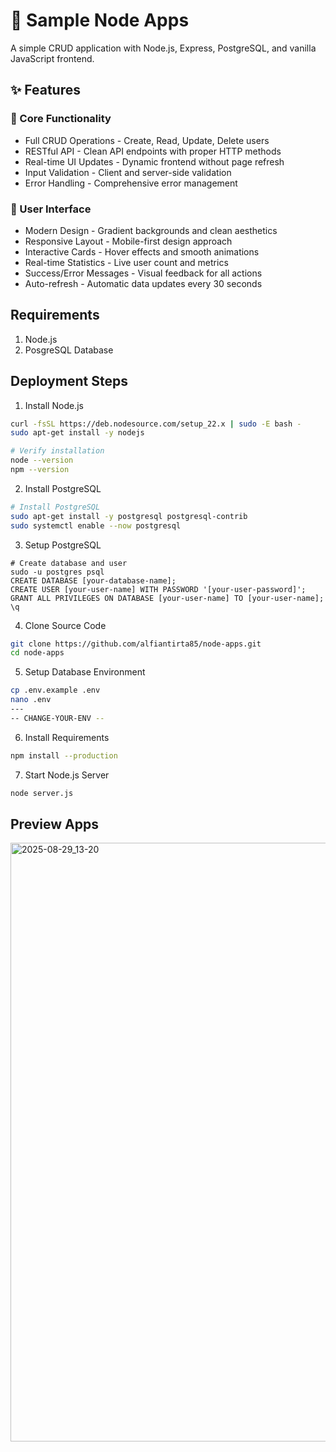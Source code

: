 # 🚀 Sample Node Apps

A simple CRUD application with Node.js, Express, PostgreSQL, and vanilla JavaScript frontend.

## ✨ Features

### 🎯 Core Functionality

- Full CRUD Operations - Create, Read, Update, Delete users
- RESTful API - Clean API endpoints with proper HTTP methods
- Real-time UI Updates - Dynamic frontend without page refresh
- Input Validation - Client and server-side validation
- Error Handling - Comprehensive error management

### 🎨 User Interface

- Modern Design - Gradient backgrounds and clean aesthetics
- Responsive Layout - Mobile-first design approach
- Interactive Cards - Hover effects and smooth animations
- Real-time Statistics - Live user count and metrics
- Success/Error Messages - Visual feedback for all actions
- Auto-refresh - Automatic data updates every 30 seconds

## Requirements

1. Node.js
2. PosgreSQL Database

## Deployment Steps

1. Install Node.js

```bash
curl -fsSL https://deb.nodesource.com/setup_22.x | sudo -E bash -
sudo apt-get install -y nodejs

# Verify installation
node --version
npm --version
```

2. Install PostgreSQL

```bash
# Install PostgreSQL
sudo apt-get install -y postgresql postgresql-contrib
sudo systemctl enable --now postgresql
```

3. Setup PostgreSQL

```
# Create database and user
sudo -u postgres psql
CREATE DATABASE [your-database-name];
CREATE USER [your-user-name] WITH PASSWORD '[your-user-password]';
GRANT ALL PRIVILEGES ON DATABASE [your-user-name] TO [your-user-name];
\q
```

4. Clone Source Code

```bash
git clone https://github.com/alfiantirta85/node-apps.git
cd node-apps
```

5. Setup Database Environment

```bash
cp .env.example .env
nano .env
---
-- CHANGE-YOUR-ENV --
```

6. Install Requirements

```bash
npm install --production
```

7. Start Node.js Server

```bash
node server.js 
```

## Preview Apps

<img width="1321" height="958" alt="2025-08-29_13-20" src="https://github.com/user-attachments/assets/44eb00a5-6d7a-49d1-affc-b2dc73d2b08b" />
